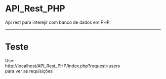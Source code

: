 # API_Rest_PHP

Api rest para interejir com banco de dados em PHP:

------------------------------
# Teste
Use: <br>http://localhost/API_Rest_PHP/index.php?request=users</br>  para ver as requisições
